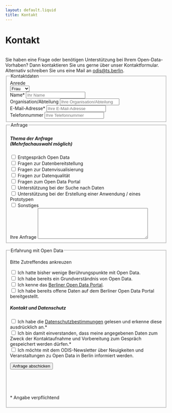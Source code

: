 ```yaml
---
layout: default.liquid
title: Kontakt
---
```


# Kontakt
<br>
Sie haben eine Frage oder benötigen Unterstützung bei Ihrem Open-Data-Vorhaben? Dann kontaktieren Sie uns gerne über unser Kontaktformular. Alternativ schreiben Sie uns eine Mail an <a href="mailto:odis@ts.berlin">odis@ts.berlin</a>.

<div class="pt-4">
	<form name="contact" method="POST" data-netlify="true">
    <fieldset>
      <legend>Kontaktdaten</legend>
      <div class="flex-wrapper anrede">
        <div class="form-field">
			    <label for="anrede">Anrede</label>
          <div>
			      <select name="anrede" id="anrede">
              <option value="Frau">Frau</option>
              <option value="Herr">Herr</option>
              <option value="Divers">Divers</option>
            </select>
          </div>
        </div>
      </div>
              <div class="flex-wrapper">
          <div class="form-field">
            <label for id="name">Name*</label>
            <input type="text" id="name" name="name" placeholder="Ihr Name" required>
          </div>
          <div class="form-field">
			      <label for id="organisation">Organisation/Abteilung</label>
            <input type="text" id="organisation" name="organisation" placeholder="Ihre Organisation/Abteilung"/>
          </div>
          <div class="form-field">
            <label for id="email">E-Mail-Adresse*</label>
            <input type="email" id="email" name="email" placeholder="Ihre E-Mail-Adresse">
          </div>
          <div class="form-field">
            <label for id="phone">Telefonnummer</label>
            <input type="tel" id="phone" name="phone" pattern="[+]{1}[0-9]{11,14}" placeholder="Ihre Telefonnummer"/>
          </div>
        </div>
    </fieldset>
		<fieldset>
		  <legend>Anfrage</legend>
        <h5>Thema der Anfrage <br> 
          (Mehrfachauswahl möglich)</h5>
        <div class="checkbox">
          <input type="checkbox" id="erstgespräch" name="source" value="erstgespräch">
          <label for="erstgespräch">Erstgespräch Open Data</label>
        </div>
        <div class="checkbox">
          <input type="checkbox" id="bereitstellung" name="source" value="bereitstellung">
          <label for="bereitstellung">Fragen zur Datenbereitstellung</label>
        </div>
        <div class="checkbox">
          <input type="checkbox" id="visualisierung" name="source" value="visualisierung">
          <label for="visualisierung">Fragen zur Datenvisualisierung</label>
        </div>
        <div class="checkbox">
          <input type="checkbox" id="datenquali" name="source" value="datenquali">
          <label for="datenquali">Fragen zur Datenqualität</label>
        </div>
        <div class="checkbox">
          <input type="checkbox" id="od-portal" name="source" value="od-portal">
          <label for="od-portal">Fragen zum Open Data Portal</label>
        </div>
        <div class="checkbox">
          <input type="checkbox" id="datensuche" name="source" value="datensuche">
          <label for="datensuche">Unterstützung bei der Suche nach Daten</label>
        </div>
        <div class="checkbox">
          <input type="checkbox" id="prototyp" name="source" value="prototyp">
          <label for="prototyp">Unterstützung bei der Erstellung einer Anwendung / eines Prototypen</label>
        </div>
        <div class="checkbox">
          <input type="checkbox" id="sonstiges" name="source" value="sonstiges">
          <label for="sonstiges">Sonstiges</label>
        </div>
        <div>
          <label for="message" class="h5">Ihre Anfrage </label>
          <textarea id="message" name="message" rows="6" cols = "40"></textarea>
        </div>
    </div>
    <fieldset>
      <legend>Erfahrung mit Open Data</legend> 
      <p class="small">Bitte Zutreffendes ankreuzen</p>
      <div class="checkbox">
        <input type="checkbox" id="wenig-od" name="source" value="kenne-od">
        <label for="wenig-od">Ich hatte bisher wenige Berührungspunkte mit Open Data.</label>
      </div>
      <div class="checkbox">
        <input type="checkbox" id="kenne-od" name="source" value="kenne-od">
        <label for="kenne-od">Ich habe bereits ein Grundverständnis von Open Data.</label>
      </div>
      <div class="checkbox">
        <input type="checkbox" id="kenne-portal" name="source" value="kenne-portal">
        <label for="kenne-portal">Ich kenne das <a href="https://www.daten.berlin.de">Berliner Open Data Portal</a>.</label>
      </div>
      <div class="checkbox">
        <input type="checkbox" id="bereitgestellt" name="source" value="bereitsgestellt">
        <label for="bereitgestellt">Ich habe bereits offene Daten auf dem Berliner Open Data Portal bereitgestellt.</label>
      </div>
    <p>
      <h5>Kontakt und Datenschutz</h5>
      <div>
      <div class="checkbox">
        <input type="checkbox" id="DSV" name="source" value="DSV" required>
        <label for="DSV"> Ich habe die <a href="https://www.technologiestiftung-berlin.de/datenschutz">Datenschutzbestimmungen</a> gelesen und erkenne diese ausdrücklich an.*
        </label>
      </div>
      <div class="checkbox">
        <input type="checkbox" id="speicherung" name="source" value="speicherung" required>
        <label for="speicherung"> Ich bin damit einverstanden, dass meine angegebenen Daten zum Zweck
            der Kontaktaufnahme und Vorbereitung zum Gespräch gespeichert werden dürfen.*
        </label>
      </div>
      <div class="checkbox">
        <input type="checkbox" id="newsletter" name="source" value="newsletter">
        <label for="newsletter"> Ich möchte mit dem ODIS-Newsletter über 
             Neuigkeiten und Veranstaltungen zu Open Data in Berlin informiert werden.
        </label>
      </div>
    </p>
    <p>
      <button type="submit">Anfrage abschicken</button> <!--onclick="?" -->
    </p> 
    <br> <br> <br>
  <p class="small"> * Angabe verpflichtend </p>
  </form>
</div>
